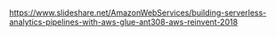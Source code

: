 https://www.slideshare.net/AmazonWebServices/building-serverless-analytics-pipelines-with-aws-glue-ant308-aws-reinvent-2018
